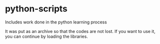 # python-scripts
Includes work done in the python learning process

It was put as an archive so that the codes are not lost. If you want to use it, you can continue by loading the libraries.
